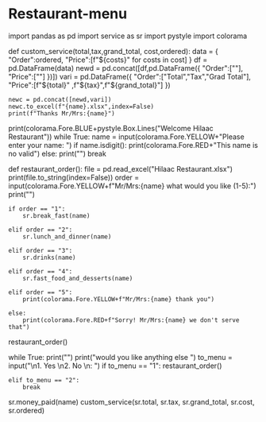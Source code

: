 # Restaurant-menu
import pandas as pd
import service as sr
import pystyle
import colorama


def custom_service(total,tax,grand_total, cost,ordered):
    data = {
        "Order":ordered,
        "Price":[f"${costs}" for costs in cost]
    }
    df = pd.DataFrame(data)
    newd = pd.concat([df,pd.DataFrame({
        "Order":[""],
        "Price":[""]
    })])
    vari = pd.DataFrame({
        "Order":["Total","Tax","Grad Total"],
        "Price":[f"${total}" ,f"${tax}",f"${grand_total}"]
    })
   
    newc = pd.concat([newd,vari])
    newc.to_excel(f"{name}.xlsx",index=False)
    print(f"Thanks Mr/Mrs:{name}")

print(colorama.Fore.BLUE+pystyle.Box.Lines("Welcome Hilaac Restaurant"))
while True:
    name = input(colorama.Fore.YELLOW+"Please enter your name: ")
    if  name.isdigit():
        print(colorama.Fore.RED+"This name is no valid")
    else:
        print("")
        break
    
def restaurant_order():
    file = pd.read_excel("Hilaac Restaurant.xlsx")
    print(file.to_string(index=False))
    order = input(colorama.Fore.YELLOW+f"Mr/Mrs:{name} what would you like (1-5):")
    print("")

    if order == "1":
        sr.break_fast(name)
        
    elif order == "2":
        sr.lunch_and_dinner(name)
        
    elif order == "3":
        sr.drinks(name)
        
    elif order == "4":
        sr.fast_food_and_desserts(name)
        
    elif order == "5":
        print(colorama.Fore.YELLOW+f"Mr/Mrs:{name} thank you")

    else:
        print(colorama.Fore.RED+f"Sorry! Mr/Mrs:{name} we don't serve that")
    
restaurant_order()

while True:
    print("")
    print("would you like anything else ")
    to_menu = input("\n1. Yes \n2. No \n: ")
    if to_menu == "1":
        restaurant_order()

    elif to_menu == "2":
        break

sr.money_paid(name)
custom_service(sr.total, sr.tax, sr.grand_total, sr.cost, sr.ordered)

